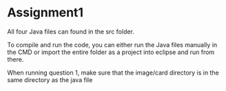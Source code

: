 # Assignment1

All four Java files can found in the src folder.

To compile and run the code, you can either run the Java files manually in the CMD or 
import the entire folder as a project into eclipse and run from there.

When running question 1, make sure that the image/card directory is in the same directory as the java file
